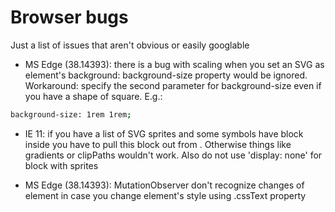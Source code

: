 # Browser bugs
Just a list of issues that aren't obvious or easily googlable

  - MS Edge (38.14393): there is a bug with scaling when you set an SVG as element's background: background-size property would be ignored. Workaround: specify the second parameter for background-size even if you have a shape of square. E.g.:
```sh
background-size: 1rem 1rem;
```

  - IE 11: if you have a list of SVG sprites and some symbols have <defs> block inside you have to pull this block out from <symbol>. Otherwise things like gradients or clipPaths wouldn't work. Also do not use 'display: none' for block with sprites
  
  
  - MS Edge (38.14393): MutationObserver don't recognize changes of element in case you change element's style using .cssText property
